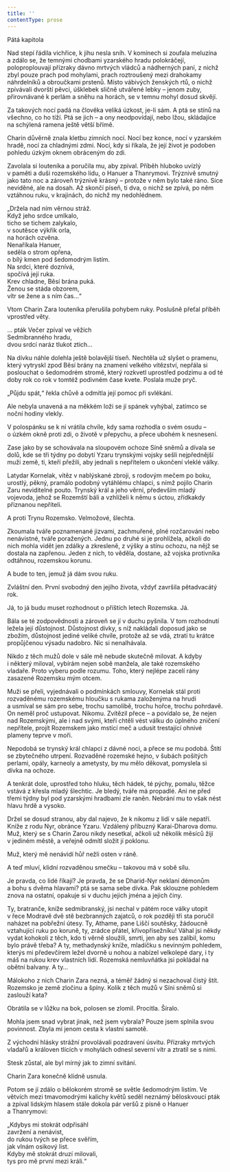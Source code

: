 ```yaml
---
title: ''
contentType: prose
---
```


Pátá kapitola

  

Nad stepí řádila vichřice, k jihu nesla sníh. V komínech si zoufala meluzína a zdálo se, že temnými chodbami yzarského hradu polokráčejí, poloproplouvají přízraky dávno mrtvých vládců a nádherných paní, z nichž zbyl pouze prach pod mohylami, prach roztroušený mezi drahokamy náhrdelníků a obroučkami prstenů. Místo vábivých ženských rtů, o nichž zpívávali dvorští pěvci, úškle­bek sličně utvářené lebky – jenom zuby, přirovnávané k perlám a sněhu na horách, se v temnu mohyl dosud skvějí.

Za takových nocí padá na člověka veliká úzkost, je-li sám. A ptá se stínů na všechno, co ho tíží. Ptá se jich – a ony neodpovídají, nebo lžou, skládajíce na schýlená ramena ještě větší břímě.

Charin důvěrně znala kletbu zimních nocí. Nocí bez konce, nocí v yzarském hradě, nocí za chladnými zdmi. Nocí, kdy si říkala, že její život je podoben pohledu úzkým oknem obráceným do zdi.

Zavolala si louteníka a poručila mu, aby zpíval. Příběh hluboko uvízlý v paměti a duši rozemského lidu, o Hanuer a Thanrymovi. Trýznivě smutný jako tato noc a zároveň trýznivě krásný – protože v něm bylo také ráno. Sice neviděné, ale na dosah. Až skončí píseň, ti dva, o nichž se zpívá, po něm vztáhnou ruku, v krajinách, do nichž my nedohlédnem.

„Držela nad ním věrnou stráž.  
Když jeho srdce umlkalo,  
ticho se tichem zalykalo,  
v soutěsce výkřik orla,  
na horách ozvěna.  
Nenaříkala Hanuer,  
seděla o strom opřena,  
o bílý kmen pod šedomodrým listím.  
Na srdci, které doznívá,  
spočívá její ruka.  
Krev chladne, Běsí brána puká.  
Ženou se stáda obzorem,  
vítr se žene a s ním čas…“

Vtom Charin Zara louteníka přerušila pohybem ruky. Poslušně přeťal příběh vprostřed věty.

… pták Večer zpíval ve věžích  
Sedmibranného hradu,  
dvou srdcí naráz tlukot ztich…

Na dívku náhle dolehla ještě bolavější tíseň. Nechtěla už slyšet o pramenu, který vytryskl zpod Běsí brány na znamení velkého vítězství, nepřála si poslouchat o šedomodrém stromě, který rozkvetl uprostřed podzimu a od té doby rok co rok v tomtéž podivném čase kvete. Poslala muže pryč.

„Půjdu spát,“ řekla chůvě a odmítla její pomoc při svlékání.

Ale nebyla unavená a na měkkém loži se jí spánek vyhýbal, zatímco se noční hodiny vlekly.

V polospánku se k ní vrátila chvíle, kdy sama rozhodla o svém osudu – o úzkém okně proti zdi, o životě v přepychu, a přece ubohém k nesnesení.

Zase jako by se schovávala na sloupovém ochoze Síně sněmů a dívala se dolů, kde se tři týdny po dobytí Yzaru trynskými vojsky sešli nejpřednější muži země, ti, kteří přežili, aby jednali s nepřítelem o ukončení vleklé války.

Latydar Kornelak, vítěz v nablýskané zbroji, s rodovým mečem po boku, urostlý, pěkný, pramálo podobný vytáhlému chlapci, s nímž pojilo Charin Zaru neviditelné pouto. Trynský král a jeho věrní, především mladý vojevoda, jehož se Rozemští báli a vzhlíželi k němu s úctou, zřídkakdy přiznanou nepříteli.

A proti Trynu Rozemsko. Velmožové, šlechta.

Zkoumala tváře poznamenané jizvami, zachmuřené, plné rozčarování nebo nenávistné, tváře poražených. Jednu po druhé si je prohlížela, ačkoli do nich mohla vidět jen zdálky a zkresleně, z výšky a stínu ochozu, na nějž se dostala na zapřenou. Jeden z nich, to věděla, dostane, až vojska protivníka odtáhnou, rozemskou korunu.

A bude to ten, jemuž já dám svou ruku.

Zvláštní den. První svobodný den jejího života, vždyť završila pětadvacátý rok.

Já, to já budu muset rozhodnout o příštích letech Rozemska. Já.

Bála se té zodpovědnosti a zároveň se jí v duchu pyšnila. V tom rozhodnutí ležela její důstojnost. Důstojnost dívky, s níž nakládali doposud jako se zbožím, důstojnost jediné veliké chvíle, protože až se vdá, ztratí tu krátce propůjčenou výsadu nadobro. Nic si nenalhávala.

Nikdo z těch mužů dole v sále mě nebude skutečně milovat. A kdyby i některý miloval, vybírám nejen sobě manžela, ale také rozemského vladaře. Proto vyberu podle rozumu. Toho, který nejlépe zacelí rány zasazené Rozemsku mým otcem.

Muži se přeli, vyjednávali o podmínkách smlouvy, Kornelak stál proti rozvaděnému rozemskému hloučku s rukama založenýma na hrudi a usmíval se sám pro sebe, trochu samolibě, trochu hořce, trochu pohrdavě. On neměl proč ustupovat. Nikomu. Zvítězil přece – a povídalo se, že nejen nad Rozemskými, ale i nad svými, kteří chtěli vést válku do úplného zničení nepřítele, projít Rozemskem jako mstící meč a udusit trestající ohnivé plameny teprve v moři.

Nepodobá se trynský král chlapci z dávné noci, a přece se mu podobá. Štítí se zbytečného utrpení. Rozvaděné rozemské hejno, v šubách pošitých perlami, opály, karneoly a ametysty, by mu mělo děkovat, pomyslela si dívka na ochoze.

A tenkrát dole, uprostřed toho hluku, těch hádek, té pýchy, pomalu, těžce vstává z křesla mladý šlechtic. Je bledý, tváře má propadlé. Ani ne před třemi týdny byl pod yzarskými hradbami zle raněn. Nebrání mu to však nést hlavu hrdě a vysoko.

Držel se dosud stranou, aby dal najevo, že k nikomu z lidí v sále nepatří. Kníže z rodu Nyr, obránce Yzaru. Vzdálený příbuzný Ka­rai-Dharova domu. Muž, který se s Charin Zarou nikdy nesetkal, ačkoli už několik měsíců žijí v jediném městě, a veřejně odmítl složit jí poklonu.

Muž, který mě nenávidí hůř nežli osten v ráně.

A teď mluví, klidní rozvaděnou smečku – takovou má v sobě sílu.

Je pravda, co lidé říkají? Je pravda, že se Dharid-Nyr neklaní démonům a bohu s dvěma hlavami? ptá se sama sebe dívka. Pak sklouzne pohledem znova na ostatní, opakuje si v duchu jejich jména a jejich činy.

Ty, bratranče, kníže sedmibranský, jsi nechal v pátém roce války utopit v řece Modravě dvě stě bezbranných zajatců, o rok později tři sta poručil naházet na pobřežní útesy. Ty, Athame, pane Liščí soutěsky, žádoucně vztahující ruku po koruně, ty, zrádce přátel, křivopřísežníku! Váhal jsi někdy vydat kohokoli z těch, kdo ti věrně sloužili, smrti, jen aby ses zalíbil, komu bylo právě třeba? A ty, methadynský kníže, mladíčku s nevinným pohledem, kterýs mi předevčírem ležel dvorně u nohou a nabízel velkolepé dary, i ty máš na rukou krev vlastních lidí. Rozemská nemluvňátka jsi pokládal na obětní balvany. A ty…

Málokoho z nich Charin Zara nezná, a téměř žádný si nezachoval čistý štít. Rozemsko je země zločinu a špíny. Kolik z těch mužů v Síni sněmů si zaslouží kata?

Obrátila se v lůžku na bok, polosen se zlomil. Procitla. Šíralo.

Mohla jsem snad vybrat jinak, než jsem vybrala? Pouze jsem splnila svou povinnost. Zbyla mi jenom cesta k vlastní samotě.

Z východní hlásky strážní provolávali pozdravení úsvitu. Přízraky mrtvých vladařů a královen tlících v mohylách odnesl severní vítr a ztratil se s nimi.

Stesk zůstal, ale byl mírný jak to zimní svítání.

Charin Zara konečně klidně usnula.

Potom se jí zdálo o bělokorém stromě se světle šedomodrým listím. Ve větvích mezi tmavomodrými kalichy květů seděl neznámý běloskvoucí pták a zpíval lidským hlasem stále dokola pár veršů z písně o Hanuer a Thanrymovi:

„Kdybys mi stokrát odpřisáhl  
zavržení a nenávist,  
do rukou tvých se přece svěřím,  
jak vlnám osikový list.  
Kdyby mě stokrát druzí milovali,  
tys pro mě první mezi králi.“
